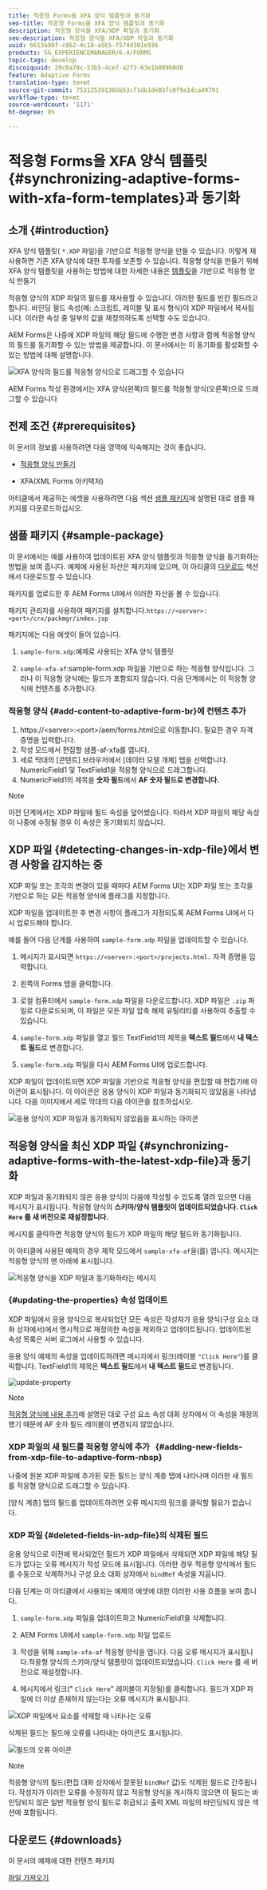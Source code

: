 ```yaml
---
title: 적응형 Forms을 XFA 양식 템플릿과 동기화
seo-title: 적응형 Forms을 XFA 양식 템플릿과 동기화
description: 적응형 양식을 XFA/XDP 파일과 동기화
seo-description: 적응형 양식을 XFA/XDP 파일과 동기화
uuid: 6613a9bf-c862-4c18-a5b5-f574d301e936
products: SG_EXPERIENCEMANAGER/6.4/FORMS
topic-tags: develop
discoiquuid: 29c0a78c-53b5-4ce7-a2f3-63e1b089b0d0
feature: Adaptive Forms
translation-type: tm+mt
source-git-commit: 75312539136bb53cf1db1de03fc0f9a1dca49791
workflow-type: tm+mt
source-wordcount: '1171'
ht-degree: 0%

---
```



# 적응형 Forms을 XFA 양식 템플릿 {#synchronizing-adaptive-forms-with-xfa-form-templates}과 동기화

## 소개 {#introduction}

XFA 양식 템플릿( `*.XDP` 파일)을 기반으로 적응형 양식을 만들 수 있습니다. 이렇게 재사용하면 기존 XFA 양식에 대한 투자를 보존할 수 있습니다. 적응형 양식을 만들기 위해 XFA 양식 템플릿을 사용하는 방법에 대한 자세한 내용은 [템플릿](/help/forms/using/creating-adaptive-form.md#p-create-an-adaptive-form-based-on-an-xfa-form-template-p)을 기반으로 적응형 양식 만들기

적응형 양식의 XDP 파일의 필드를 재사용할 수 있습니다. 이러한 필드를 빈칸 필드라고 합니다. 바인딩 필드 속성(예: 스크립트, 레이블 및 표시 형식)이 XDP 파일에서 복사됩니다. 이러한 속성 중 일부의 값을 재정의하도록 선택할 수도 있습니다.

AEM Forms은 나중에 XDP 파일의 해당 필드에 수행한 변경 사항과 함께 적응형 양식의 필드를 동기화할 수 있는 방법을 제공합니다. 이 문서에서는 이 동기화를 활성화할 수 있는 방법에 대해 설명합니다.

![XFA 양식의 필드를 적응형 양식으로 드래그할 수 있습니다](assets/drag-drop-xfa.gif.gif)

AEM Forms 작성 환경에서는 XFA 양식(왼쪽)의 필드를 적응형 양식(오른쪽)으로 드래그할 수 있습니다

## 전제 조건 {#prerequisites}

이 문서의 정보를 사용하려면 다음 영역에 익숙해지는 것이 좋습니다.

* [적응형 양식 만들기](/help/forms/using/creating-adaptive-form.md)

* XFA(XML Forms 아키텍처)

아티클에서 제공하는 에셋을 사용하려면 다음 섹션 [샘플 패키지](/help/forms/using/synchronizing-adaptive-forms-xfa.md#p-sample-package-p)에 설명된 대로 샘플 패키지를 다운로드하십시오.

## 샘플 패키지 {#sample-package}

이 문서에서는 예를 사용하여 업데이트된 XFA 양식 템플릿과 적응형 양식을 동기화하는 방법을 보여 줍니다. 예제에 사용된 자산은 패키지에 있으며, 이 아티클의 [다운로드](/help/forms/using/synchronizing-adaptive-forms-xfa.md#p-downloads-p) 섹션에서 다운로드할 수 있습니다.

패키지를 업로드한 후 AEM Forms UI에서 이러한 자산을 볼 수 있습니다.

패키지 관리자를 사용하여 패키지를 설치합니다.`https://<server>:<port>/crx/packmgr/index.jsp`

패키지에는 다음 에셋이 들어 있습니다.

1. `sample-form.xdp`:예제로 사용되는 XFA 양식 템플릿

1. `sample-xfa-af`:sample-form.xdp 파일을 기반으로 하는 적응형 양식입니다. 그러나 이 적응형 양식에는 필드가 포함되지 않습니다. 다음 단계에서는 이 적응형 양식에 컨텐츠를 추가합니다.

### 적응형 양식 {#add-content-to-adaptive-form-br}에 컨텐츠 추가

1. https://&lt;server>:&lt;port>/aem/forms.html으로 이동합니다. 필요한 경우 자격 증명을 입력합니다.
1. 작성 모드에서 편집할 샘플-af-xfa를 엽니다.
1. 세로 막대의 [콘텐트] 브라우저에서 [데이터 모델 개체] 탭을 선택합니다. NumericField1 및 TextField1을 적응형 양식으로 드래그합니다.
1. NumericField1의 제목을 **숫자 필드**&#x200B;에서 **AF 숫자 필드로 변경합니다.**

>[!NOTE]
>
>이전 단계에서는 XDP 파일에 필드 속성을 덮어썼습니다. 따라서 XDP 파일의 해당 속성이 나중에 수정될 경우 이 속성은 동기화되지 않습니다.

## XDP 파일 {#detecting-changes-in-xdp-file}에서 변경 사항을 감지하는 중

XDP 파일 또는 조각의 변경이 있을 때마다 AEM Forms UI는 XDP 파일 또는 조각을 기반으로 하는 모든 적응형 양식에 플래그를 지정합니다.

XDP 파일을 업데이트한 후 변경 사항이 플래그가 지정되도록 AEM Forms UI에서 다시 업로드해야 합니다.

예를 들어 다음 단계를 사용하여 `sample-form.xdp` 파일을 업데이트할 수 있습니다.

1. 메시지가 표시되면 `https://<server>:<port>/projects.html.` 자격 증명을 입력합니다.
1. 왼쪽의 Forms 탭을 클릭합니다.
1. 로컬 컴퓨터에서 `sample-form.xdp` 파일을 다운로드합니다. XDP 파일은 `.zip` 파일로 다운로드되며, 이 파일은 모든 파일 압축 해제 유틸리티를 사용하여 추출할 수 있습니다.

1. `sample-form.xdp` 파일을 열고 필드 TextField1의 제목을 **텍스트 필드**&#x200B;에서 **내 텍스트 필드**&#x200B;로 변경합니다.

1. `sample-form.xdp` 파일을 다시 AEM Forms UI에 업로드합니다.

XDP 파일이 업데이트되면 XDP 파일을 기반으로 적응형 양식을 편집할 때 편집기에 아이콘이 표시됩니다. 이 아이콘은 응용 양식이 XDP 파일과 동기화되지 않았음을 나타냅니다. 다음 이미지에서 세로 막대의 다음 아이콘을 참조하십시오.

![응용 양식이 XDP 파일과 동기화되지 않았음을 표시하는 아이콘](assets/sync-af-xfa.png)

## 적응형 양식을 최신 XDP 파일 {#synchronizing-adaptive-forms-with-the-latest-xdp-file}과 동기화

XDP 파일과 동기화되지 않은 응용 양식이 다음에 작성할 수 있도록 열려 있으면 다음 메시지가 표시됩니다.
적응형 양식의 **스키마/양식 템플릿이 업데이트되었습니다. `Click Here` 를 새 버전으로 재설정합니다.**

메시지를 클릭하면 적응형 양식의 필드가 XDP 파일의 해당 필드와 동기화됩니다.

이 아티클에 사용된 예제의 경우 제작 모드에서 `sample-xfa-af`을(를) 엽니다. 메시지는 적응형 양식의 맨 아래에 표시됩니다.

![적응형 양식을 XDP 파일과 동기화하라는 메시지](assets/sync-af-xfa-1.png)

### {#updating-the-properties} 속성 업데이트

XDP 파일에서 응용 양식으로 복사되었던 모든 속성은 작성자가 응용 양식(구성 요소 대화 상자에서)에서 명시적으로 재정의한 속성을 제외하고 업데이트됩니다. 업데이트된 속성 목록은 서버 로그에서 사용할 수 있습니다.

응용 양식 예제의 속성을 업데이트하려면 메시지에서 링크(레이블 `"Click Here"`)를 클릭합니다. TextField1의 제목은 **텍스트 필드**&#x200B;에서 **내 텍스트 필드**&#x200B;로 변경됩니다.

![update-property](assets/update-property.png)

>[!NOTE]
>
>[적응형 양식에 내용 추가](#p-add-content-to-adaptive-form-br-p)에 설명된 대로 구성 요소 속성 대화 상자에서 이 속성을 재정의했기 때문에 AF 숫자 필드 레이블이 변경되지 않았습니다.

### XDP 파일의 새 필드를 적응형 양식에 추가   {#adding-new-fields-from-xdp-file-to-adaptive-form-nbsp}

나중에 원본 XDP 파일에 추가된 모든 필드는 양식 계층 탭에 나타나며 이러한 새 필드를 적응형 양식으로 드래그할 수 있습니다.

[양식 계층] 탭의 필드를 업데이트하려면 오류 메시지의 링크를 클릭할 필요가 없습니다.

### XDP 파일 {#deleted-fields-in-xdp-file}의 삭제된 필드

응용 양식으로 이전에 복사되었던 필드가 XDP 파일에서 삭제되면 XDP 파일에 해당 필드가 없다는 오류 메시지가 작성 모드에 표시됩니다. 이러한 경우 적응형 양식에서 필드를 수동으로 삭제하거나 구성 요소 대화 상자에서 `bindRef` 속성을 지웁니다.

다음 단계는 이 아티클에서 사용되는 예제의 에셋에 대한 이러한 사용 흐름을 보여 줍니다.

1. `sample-form.xdp` 파일을 업데이트하고 NumericField1을 삭제합니다.
1. AEM Forms UI에서 `sample-form.xdp` 파일 업로드
1. 작성을 위해 `sample-xfa-af` 적응형 양식을 엽니다. 다음 오류 메시지가 표시됩니다.적응형 양식의 스키마/양식 템플릿이 업데이트되었습니다. `Click Here` 를 새 버전으로 재설정합니다.

1. 메시지에서 링크(&quot; `Click Here`&quot; 레이블이 지정됨)를 클릭합니다. 필드가 XDP 파일에 더 이상 존재하지 않는다는 오류 메시지가 표시됩니다.

![XDP 파일에서 요소를 삭제할 때 나타나는 오류](assets/no-element-xdp.png)

삭제된 필드는 필드에 오류를 나타내는 아이콘도 표시됩니다.

![필드의 오류 아이콘](assets/error-field.png)

>[!NOTE]
>
>적응형 양식의 필드(편집 대화 상자에서 잘못된 `bindRef` 값)도 삭제된 필드로 간주됩니다. 작성자가 이러한 오류를 수정하지 않고 적응형 양식을 게시하지 않으면 이 필드는 바인딩되지 않은 일반 적응형 양식 필드로 취급되고 출력 XML 파일의 바인딩되지 않은 섹션에 포함됩니다.

## 다운로드 {#downloads}

이 문서의 예제에 대한 컨텐츠 패키지

[파일 가져오기](assets/sample-xfa-af-sync-1.0.zip)
